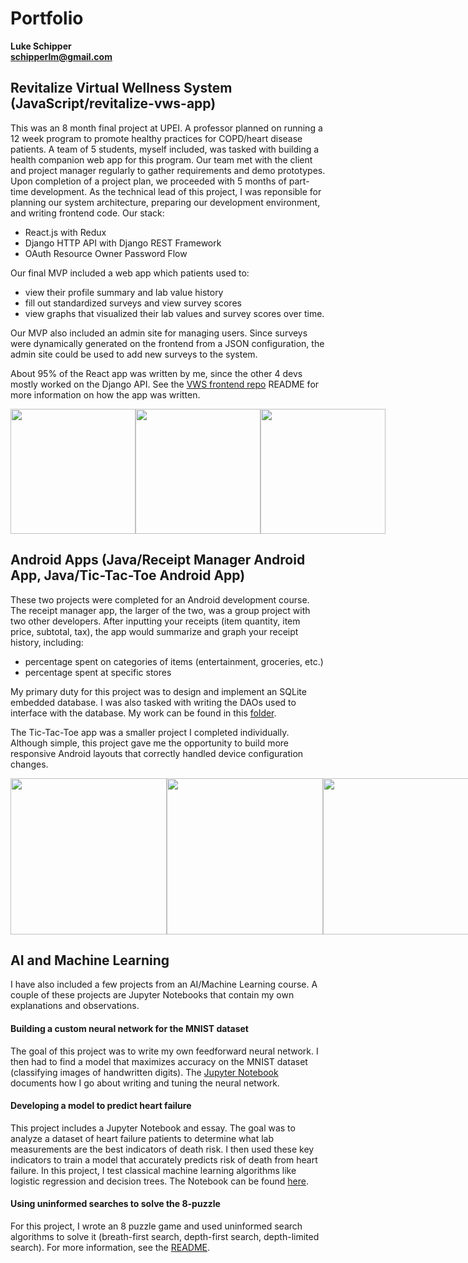 # Portfolio
**Luke Schipper**  
**schipperlm@gmail.com**  

## Revitalize Virtual Wellness System (JavaScript/revitalize-vws-app)

This was an 8 month final project at UPEI. A professor planned on running a 12 week program to promote healthy practices for COPD/heart disease patients. A team of 5 students, myself included, was tasked with building a health companion web app for this program. Our team met with the client and project manager regularly to gather requirements and demo prototypes. Upon completion of a project plan, we proceeded with 5 months of part-time development. As the technical lead of this project, I was reponsible for planning our system architecture, preparing our development environment, and writing frontend code. Our stack:  

* React.js with Redux
* Django HTTP API with Django REST Framework
* OAuth Resource Owner Password Flow

Our final MVP included a web app which patients used to:
* view their profile summary and lab value history
* fill out standardized surveys and view survey scores
* view graphs that visualized their lab values and survey scores over time.  

Our MVP also included an admin site for managing users. Since surveys were dynamically generated on the frontend from a JSON configuration, the admin site could be used to add new surveys to the system.

About 95% of the React app was written by me, since the other 4 devs mostly worked on the Django API. See the [VWS frontend repo](https://github.com/lmsch/revitalize-vws-app) README for more information on how the app was written.

<div style="display: flex;">
  <img src="https://user-images.githubusercontent.com/31733474/174701042-398fcc4c-3b19-4fd2-8b0a-da34e7f7b4aa.png" height="200" >
  <img src="https://user-images.githubusercontent.com/31733474/174701514-2bbe952e-e25a-4d83-9446-39510e7df051.png" height="200" >
  <img src="https://user-images.githubusercontent.com/31733474/174701611-4b1ffdea-3741-4833-b998-a80fc6047a99.png" height="200" >
</div>

## Android Apps (Java/Receipt Manager Android App, Java/Tic-Tac-Toe Android App)

These two projects were completed for an Android development course. The receipt manager app, the larger of the two, was a group project with two other developers. After inputting your receipts (item quantity, item price, subtotal, tax), the app would summarize and graph your receipt history, including:  
* percentage spent on categories of items (entertainment, groceries, etc.)
* percentage spent at specific stores

My primary duty for this project was to design and implement an SQLite embedded database. I was also tasked with writing the DAOs used to interface with the database. My work can be found in this [folder](https://github.com/lmsch/portfolio/tree/main/Java/Receipt%20Manager%20Android%20App/app/src/main/java/com/hfad/appgodsproject/database/api).

The Tic-Tac-Toe app was a smaller project I completed individually. Although simple, this project gave me the opportunity to build more responsive Android layouts that correctly handled device configuration changes.

<div style="display: flex;">
  <img src="https://user-images.githubusercontent.com/31733474/174707715-51a45518-fdd7-4dfa-97f7-f0564efa2252.png" height="250" >
  <img src="https://user-images.githubusercontent.com/31733474/174707016-96b39bc9-627b-4d25-b589-599a071a9048.png" height="250" >
  <img src="https://user-images.githubusercontent.com/31733474/174707159-3f3289b0-047b-4637-872c-bd5b9782e38b.png" height="250" >
  <img src="https://user-images.githubusercontent.com/31733474/174706837-a9c0bc7c-d113-4d02-b95d-67bc4708b780.png" height="250" >
</div>

## AI and Machine Learning

I have also included a few projects from an AI/Machine Learning course. A couple of these projects are Jupyter Notebooks that contain my own explanations and observations.

#### Building a custom neural network for the MNIST dataset

The goal of this project was to write my own feedforward neural network. I then had to find a model that maximizes accuracy on the MNIST dataset (classifying images of handwritten digits). The [Jupyter Notebook](https://github.com/lmsch/portfolio/blob/main/AI%20and%20Machine%20Learning/Building%20a%20custom%20NN%20for%20MNIST%20dataset/nn_code_training.ipynb) documents how I go about writing and tuning the neural network.

#### Developing a model to predict heart failure

This project includes a Jupyter Notebook and essay. The goal was to analyze a dataset of heart failure patients to determine what lab measurements are the best indicators of death risk. I then used these key indicators to train a model that accurately predicts risk of death from heart failure. In this project, I test classical machine learning algorithms like logistic regression and decision trees. The Notebook can be found [here](https://github.com/lmsch/portfolio/blob/main/AI%20and%20Machine%20Learning/Developing%20a%20model%20to%20predict%20heart%20failure/data_analysis.ipynb).

#### Using uninformed searches to solve the 8-puzzle

For this project, I wrote an 8 puzzle game and used uninformed search algorithms to solve it (breath-first search, depth-first search, depth-limited search). For more information, see the [README](https://github.com/lmsch/portfolio/tree/main/AI%20and%20Machine%20Learning/Using%20uninformed%20searches%20to%20solve%20the%208-puzzle).

